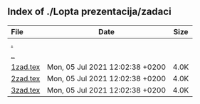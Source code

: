 ## Index of ./Lopta prezentacija/zadaci

File | Date | Size
:--- | --- | ---
[.](.) | |
[..](..) | |
[1zad.tex](1zad.tex) | Mon, 05 Jul 2021 12:02:38 +0200 | 4.0K
[2zad.tex](2zad.tex) | Mon, 05 Jul 2021 12:02:38 +0200 | 4.0K
[3zad.tex](3zad.tex) | Mon, 05 Jul 2021 12:02:38 +0200 | 4.0K
